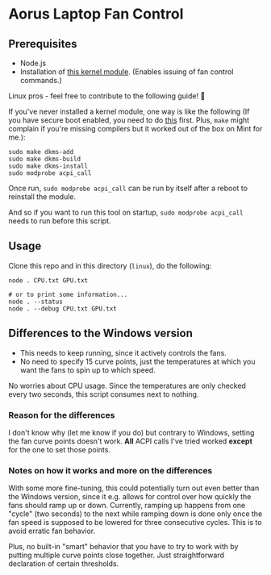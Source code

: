 # Aorus Laptop Fan Control

## Prerequisites

- Node.js
- Installation of [this kernel module](https://github.com/s-h-a-d-o-w/acpi_call). (Enables issuing of fan control commands.)

Linux pros - feel free to contribute to the following guide! 🙂

If you've never installed a kernel module, one way is like the following (If you have secure boot 
enabled, you need to do [this](https://gist.github.com/dop3j0e/2a9e2dddca982c4f679552fc1ebb18df) first. 
Plus, `make` might complain if you're missing compilers but it worked out of the box on Mint for me.):

```
sudo make dkms-add
sudo make dkms-build
sudo make dkms-install
sudo modprobe acpi_call
```

Once run, `sudo modprobe acpi_call` can be run by itself after a reboot to reinstall the 
module.

And so if you want to run this tool on startup, `sudo modprobe acpi_call` needs to run 
before this script.

## Usage

Clone this repo and in this directory (`linux`), do the following:

```
node . CPU.txt GPU.txt

# or to print some information...
node . --status
node . --debug CPU.txt GPU.txt
```

## Differences to the Windows version

- This needs to keep running, since it actively controls the fans.
- No need to specify 15 curve points, just the temperatures at which you 
want the fans to spin up to which speed.

No worries about CPU usage. Since the temperatures are only checked every 
two seconds, this script consumes next to nothing.

### Reason for the differences

I don't know why (let me know if you do) but contrary to Windows, setting the fan 
curve points doesn't work. **All** ACPI calls I've tried worked **except** for the 
one to set those points.

### Notes on how it works and more on the differences

With some more fine-tuning, this could potentially turn out even better than the 
Windows version, since it e.g. allows for control over how quickly the fans 
should ramp up or down. Currently, ramping up happens from one "cycle" (two seconds) 
to the next while ramping down is done only once the fan speed is supposed to be lowered 
for three consecutive cycles. This is to avoid erratic fan behavior.

Plus, no built-in "smart" behavior that you have to try to work with by putting 
multiple curve points close together. Just straightforward declaration of certain 
thresholds.
